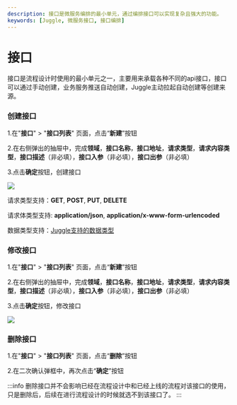 ```yaml
---
description: 接口是微服务编排的最小单元，通过编排接口可以实现复杂且强大的功能。
keywords: [Juggle, 微服务接口, 接口编排]
---
```


# 接口

接口是流程设计时使用的最小单元之一，主要用来承载各种不同的api接口，接口可以通过手动创建，业务服务推送自动创建，Juggle主动拉起自动创建等创建来源。

### 创建接口

1.在"**接口**" > "**接口列表**" 页面，点击“**新建**”按钮

2.在右侧弹出的抽屉中，完成**领域**，**接口名称**，**接口地址**，**请求类型**，**请求内容类型**，**接口描述**（非必填），**接口入参**（非必填），**接口出参**（非必填）

3.点击**确定**按钮，创建接口

![](/juggle/images/guide/user/add_api.png)

请求类型支持：**GET**, **POST**, **PUT**, **DELETE**

请求体类型支持: **application/json**, **application/x-www-form-urlencoded**

数据类型支持：[Juggle支持的数据类型](/docs/guide/user/data-type-info)

### 修改接口

1.在"**接口**" > "**接口列表**" 页面，点击“**新建**”按钮

2.在右侧弹出的抽屉中，完成**领域**，**接口名称**，**接口地址**，**请求类型**，**请求内容类型**，**接口描述**（非必填），**接口入参**（非必填），**接口出参**（非必填）

3.点击**确定**按钮，修改接口

![](/juggle/images/guide/user/edit_api.png)

### 删除接口

1.在"**接口**" > "**接口列表**" 页面，点击“**删除**”按钮

2.在二次确认弹框中，再次点击“**确定**”按钮

:::info
删除接口并不会影响已经在流程设计中和已经上线的流程对该接口的使用，只是删除后，后续在进行流程设计的时候就选不到该接口了。
:::